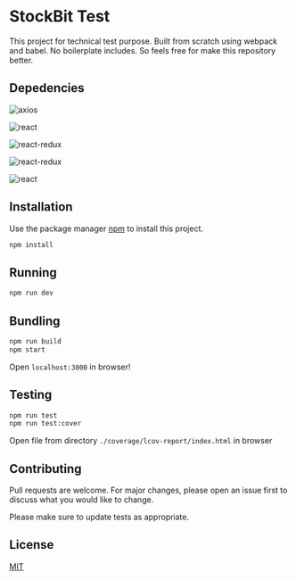 # StockBit Test

This project for technical test purpose. Built from scratch using webpack and babel. No boilerplate includes. So feels free for make this repository better.

## Depedencies

![axios](https://img.shields.io/badge/axios-^0.24.0-brightgreen) 

![react](https://img.shields.io/badge/react-^17.0.2-brightgreen)

![react-redux](https://img.shields.io/badge/react-redux-brightgreen)

![react-redux](https://img.shields.io/badge/react-dom-brightgreen)

![react](https://img.shields.io/badge/redux-^4.1.2-brightgreen)


## Installation

Use the package manager [npm](https://www.npmjs.com/) to install this project.

```bash
npm install
```

## Running

```bash
npm run dev
```

## Bundling
```bash
npm run build
npm start
```

Open `localhost:3000` in browser!

## Testing
```bash
npm run test
npm run test:cover
```

Open file from directory `./coverage/lcov-report/index.html` in browser

## Contributing
Pull requests are welcome. For major changes, please open an issue first to discuss what you would like to change.

Please make sure to update tests as appropriate.

## License
[MIT](https://choosealicense.com/licenses/mit/)
